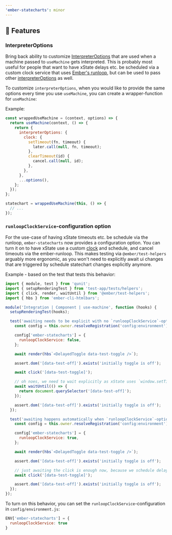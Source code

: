```yaml
---
'ember-statecharts': minor
---
```


## 🥁 Features

### InterpreterOptions
Bring back ability to customize [InterpreterOptions](https://xstate.js.org/docs/guides/interpretation.html#options) that are used when a machine passed to `useMachine` gets interpreted. This is probably most useful for people that want to have xState delays etc. be scheduled via a custom clock service that uses [Ember's runloop](https://guides.emberjs.com/release/applications/run-loop/), but can be used to pass other [interpreterOptions](https://xstate.js.org/docs/guides/interpretation.html#options) as well.

To customize `interpreterOptions`, when you would like to provide the same options every time you use `useMachine`, you can create a wrapper-function for `useMachine`:

Example:

```js
const wrappedUseMachine = (context, options) => {
  return useMachine(context, () => {
    return {
      interpreterOptions: {
        clock: {
          setTimeout(fn, timeout) {
            later.call(null, fn, timeout);
          },
          clearTimeout(id) {
            cancel.call(null, id);
          },
        },
      },
      ...options(),
    };
  });
};

statechart = wrappedUseMachine(this, () => {
  // ...
});
```

### `runloopClockService`-configuration option
For the use-case of having xState timeouts etc. be schedule via the runloop, `ember-statecharts` now provides a configuration option. You can turn it on to have xState use a custom [clock](https://xstate.js.org/docs/guides/delays.html#interpretation) and schedule, and cancel timeouts via the ember-runloop. This makes testing via `@ember/test-helpers` arguably more ergonomic, as you won't need to explicitly await ui changes that are triggered by schedule statechart changes explicitly anymore.

Example - based on the test that tests this behavior:

```js
import { module, test } from 'qunit';
import { setupRenderingTest } from 'test-app/tests/helpers';
import { click, render, waitUntil } from '@ember/test-helpers';
import { hbs } from 'ember-cli-htmlbars';

module('Integration | Component | use-machine', function (hooks) {
  setupRenderingTest(hooks);

  test('awaiting needs to be explicit with no `runloopClockService`-option set', async function (assert) {
    const config = this.owner.resolveRegistration('config:environment');

    config['ember-statecharts'] = {
      runloopClockService: false,
    };

    await render(hbs`<DelayedToggle data-test-toggle />`);

    assert.dom('[data-test-off]').exists('initially toggle is off');

    await click('[data-test-toggle]');

    // oh noes, we need to wait explicitly as xState uses `window.setTimeout` by default 😢
    await waitUntil(() => {
      return document.querySelector('[data-test-off]');
    });

    assert.dom('[data-test-off]').exists('initially toggle is off');
  });

  test('awaiting happens automatically when `runloopClockService`-option is set', async function (assert) {
    const config = this.owner.resolveRegistration('config:environment');

    config['ember-statecharts'] = {
      runloopClockService: true,
    };

    await render(hbs`<DelayedToggle data-test-toggle />`);

    assert.dom('[data-test-off]').exists('initially toggle is off');

    // just awaiting the click is enough now, because we schedule delays on the runloop 🥳
    await click('[data-test-toggle]');

    assert.dom('[data-test-off]').exists('initially toggle is off');
  });
});
```

To turn on this behavior, you can set the `runloopClockService`-configuration in `config/environment.js`:

```js
ENV['ember-statecharts'] = {
  runloopClockService: true
}
```
